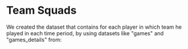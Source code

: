 # Team Squads

We created the dataset that contains for each player in which team he played in each time period, by using datasets like "games" and "games_details" from:  
